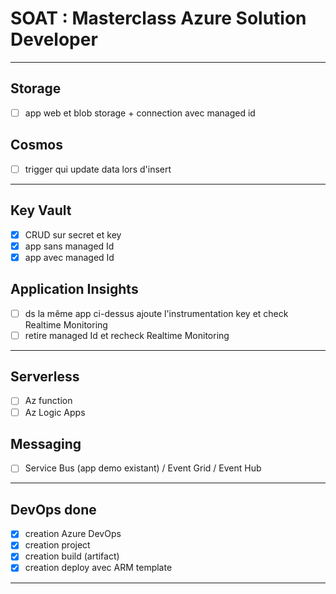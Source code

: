 # SOAT : Masterclass Azure Solution Developer

---

## Storage

- [ ] app web et blob storage + connection avec managed id

## Cosmos

- [ ] trigger qui update data lors d'insert

---

## Key Vault

- [x] CRUD sur secret et key
- [x] app sans managed Id
- [x] app avec managed Id

## Application Insights

- [ ] ds la même app ci-dessus ajoute l'instrumentation key et check Realtime Monitoring
- [ ] retire managed Id et recheck Realtime Monitoring

---

## Serverless

- [ ] Az function
- [ ] Az Logic Apps

## Messaging

- [ ]  Service Bus (app demo existant) / Event Grid / Event Hub

---

## DevOps  done

- [x] creation Azure DevOps
- [x] creation project
- [x] creation build (artifact)
- [x] creation deploy avec ARM template

---
